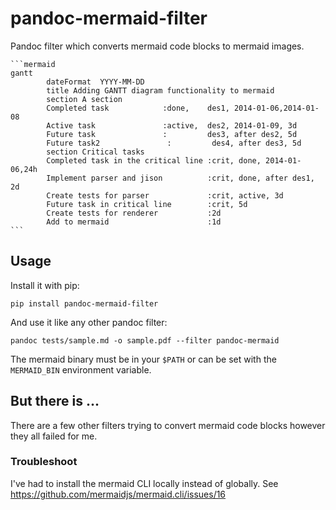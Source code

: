 # pandoc-mermaid-filter

Pandoc filter which converts mermaid code blocks to mermaid images.

````
```mermaid
gantt
        dateFormat  YYYY-MM-DD
        title Adding GANTT diagram functionality to mermaid
        section A section
        Completed task            :done,    des1, 2014-01-06,2014-01-08
        Active task               :active,  des2, 2014-01-09, 3d
        Future task               :         des3, after des2, 5d
        Future task2               :         des4, after des3, 5d
        section Critical tasks
        Completed task in the critical line :crit, done, 2014-01-06,24h
        Implement parser and jison          :crit, done, after des1, 2d
        Create tests for parser             :crit, active, 3d
        Future task in critical line        :crit, 5d
        Create tests for renderer           :2d
        Add to mermaid                      :1d
```
````

## Usage

Install it with pip:

```
pip install pandoc-mermaid-filter
```

And use it like any other pandoc filter:

```
pandoc tests/sample.md -o sample.pdf --filter pandoc-mermaid
```

The mermaid binary must be in your `$PATH` or can be set with the
`MERMAID_BIN` environment variable.

## But there is ...

There are a few other filters trying to convert mermaid code blocks however
they all failed for me.

### Troubleshoot

I've had to install the mermaid CLI locally instead of globally. See https://github.com/mermaidjs/mermaid.cli/issues/16
